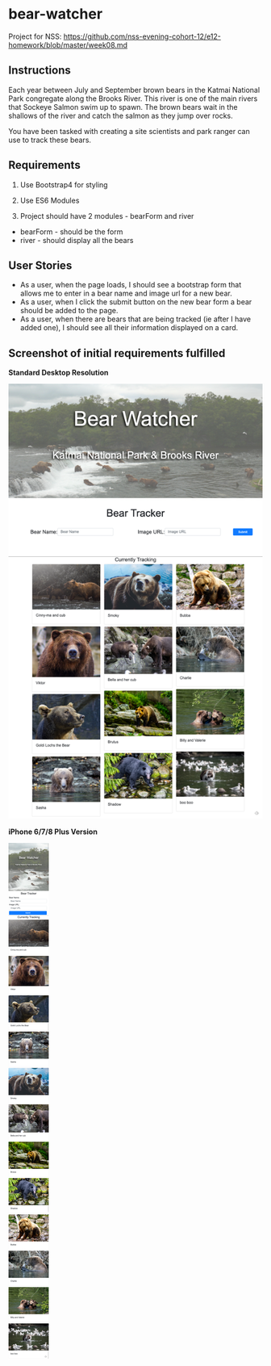 # bear-watcher

Project for NSS: https://github.com/nss-evening-cohort-12/e12-homework/blob/master/week08.md

## Instructions

Each year between July and September brown bears in the Katmai National Park congregate along the Brooks River. This river is one of the main rivers that Sockeye Salmon swim up to spawn. The brown bears wait in the shallows of the river and catch the salmon as they jump over rocks.

You have been tasked with creating a site scientists and park ranger can use to track these bears.

## Requirements

1. Use Bootstrap4 for styling

2. Use ES6 Modules

3. Project should have 2 modules - bearForm and river

- bearForm - should be the form
- river - should display all the bears

## User Stories

- As a user, when the page loads, I should see a bootstrap form that allows me to enter in a bear name and image url for a new bear.
- As a user, when I click the submit button on the new bear form a bear should be added to the page.
- As a user, when there are bears that are being tracked (ie after I have added one), I should see all their information displayed on a card.

## Screenshot of initial requirements fulfilled

**Standard Desktop Resolution**

![Screenshot of initial requirements completed](./screenshots/InitialRequirementsResult.png)

**iPhone 6/7/8 Plus Version**

![Screenshot of mobile version for iPhone 6/7/8 plus](./screenshots/iphone-6_7_8-version.png)

